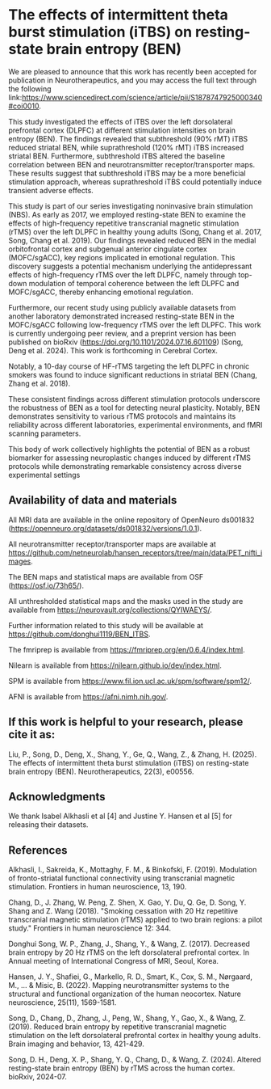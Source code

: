 # The effects of intermittent theta burst stimulation (iTBS) on resting-state brain entropy (BEN)

We are pleased to announce that this work has recently been accepted for publication in Neurotherapeutics, and you may access the full text through the following link:https://www.sciencedirect.com/science/article/pii/S1878747925000340#coi0010.

This study investigated the effects of iTBS over the left dorsolateral prefrontal cortex (DLPFC) at different stimulation intensities on brain entropy (BEN). The findings revealed that subthreshold (90% rMT) iTBS reduced striatal BEN, while suprathreshold  (120% rMT) iTBS increased striatal BEN. Furthermore, subthreshold iTBS altered the baseline correlation between BEN and neurotransmitter receptor/transporter maps. These results suggest that subthreshold iTBS may be a more beneficial stimulation approach, whereas suprathreshold iTBS could potentially induce transient adverse effects.

This study is part of our series investigating noninvasive brain stimulation (NBS). As early as 2017, we employed resting-state BEN to examine the effects of high-frequency repetitive transcranial magnetic stimulation (rTMS) over the left DLPFC in healthy young adults (Song, Chang et al. 2017, Song, Chang et al. 2019). Our findings revealed reduced BEN in the medial orbitofrontal cortex and subgenual anterior cingulate cortex (MOFC/sgACC), key regions implicated in emotional regulation. This discovery suggests a potential mechanism underlying the antidepressant effects of high-frequency rTMS over the left DLPFC, namely through top-down modulation of temporal coherence between the left DLPFC and MOFC/sgACC, thereby enhancing emotional regulation.

Furthermore, our recent study using publicly available datasets from another laboratory demonstrated increased resting-state BEN in the MOFC/sgACC following low-frequency rTMS over the left DLPFC. This work is currently undergoing peer review, and a preprint version has been published on bioRxiv (https://doi.org/10.1101/2024.07.16.601109) (Song, Deng et al. 2024). This work is forthcoming in Cerebral Cortex.

Notably, a 10-day course of HF-rTMS targeting the left DLPFC in chronic smokers was found to induce significant reductions in striatal BEN (Chang, Zhang et al. 2018).


These consistent findings across different stimulation protocols underscore the robustness of BEN as a tool for detecting neural plasticity. Notably, BEN demonstrates sensitivity to various rTMS protocols and maintains its reliability across different laboratories, experimental environments, and fMRI scanning parameters.

This body of work collectively highlights the potential of BEN as a robust biomarker for assessing neuroplastic changes induced by different rTMS protocols while demonstrating remarkable consistency across diverse experimental settings


## Availability of data and materials ##

All MRI data are available in the online repository of OpenNeuro ds001832 (https://openneuro.org/datasets/ds001832/versions/1.0.1).

All neurotransmitter receptor/transporter maps are available at https://github.com/netneurolab/hansen_receptors/tree/main/data/PET_nifti_images.

The BEN maps and statistical maps are available from OSF (https://osf.io/73h65/).

All unthresholded statistical maps and the masks used in the study are available from https://neurovault.org/collections/QYIWAEYS/.

Further information related to this study will be available at https://github.com/donghui1119/BEN_ITBS.

The fmriprep is available from https://fmriprep.org/en/0.6.4/index.html.

Nilearn is available from https://nilearn.github.io/dev/index.html. 

SPM is available from https://www.fil.ion.ucl.ac.uk/spm/software/spm12/.

AFNI is available from https://afni.nimh.nih.gov/.



## If this work is helpful to your research, please cite it as:

Liu, P., Song, D., Deng, X., Shang, Y., Ge, Q., Wang, Z., & Zhang, H. (2025). The effects of intermittent theta burst stimulation (iTBS) on resting-state brain entropy (BEN). Neurotherapeutics, 22(3), e00556.


## Acknowledgments ##

We thank Isabel Alkhasli et al [4] and Justine Y. Hansen et al [5] for releasing their datasets.


## References ##

Alkhasli, I., Sakreida, K., Mottaghy, F. M., & Binkofski, F. (2019). Modulation of fronto-striatal functional connectivity using transcranial magnetic stimulation. Frontiers in human neuroscience, 13, 190.

Chang, D., J. Zhang, W. Peng, Z. Shen, X. Gao, Y. Du, Q. Ge, D. Song, Y. Shang and Z. Wang (2018). "Smoking cessation with 20 Hz repetitive transcranial magnetic stimulation (rTMS) applied to two brain regions: a pilot study." Frontiers in human neuroscience 12: 344.

Donghui Song, W. P., Zhang, J., Shang, Y., & Wang, Z. (2017). Decreased brain entropy by 20 Hz rTMS on the left dorsolateral prefrontal cortex. In Annual meeting of International Congress of MRI, Seoul, Korea.

Hansen, J. Y., Shafiei, G., Markello, R. D., Smart, K., Cox, S. M., Nørgaard, M., ... & Misic, B. (2022). Mapping neurotransmitter systems to the structural and functional organization of the human neocortex. Nature neuroscience, 25(11), 1569-1581.

Song, D., Chang, D., Zhang, J., Peng, W., Shang, Y., Gao, X., & Wang, Z. (2019). Reduced brain entropy by repetitive transcranial magnetic stimulation on the left dorsolateral prefrontal cortex in healthy young adults. Brain imaging and behavior, 13, 421-429.

Song, D. H., Deng, X. P., Shang, Y. Q., Chang, D., & Wang, Z. (2024). Altered resting-state brain entropy (BEN) by rTMS across the human cortex. bioRxiv, 2024-07.
 




